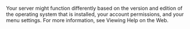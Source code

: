 <Token xmlns:xlink="http://www.w3.org/1999/xlink">Your server might function differently based on the version and edition of the operating system that is installed, your account permissions, and your menu settings. For more information, see <link xmlns:xlink="http://www.w3.org/1999/xlink" xlink:href="523df92d-654c-45eb-988f-77360bf32227" xmlns="http://ddue.schemas.microsoft.com/authoring/2003/5">Viewing Help on the Web</link>.</Token>